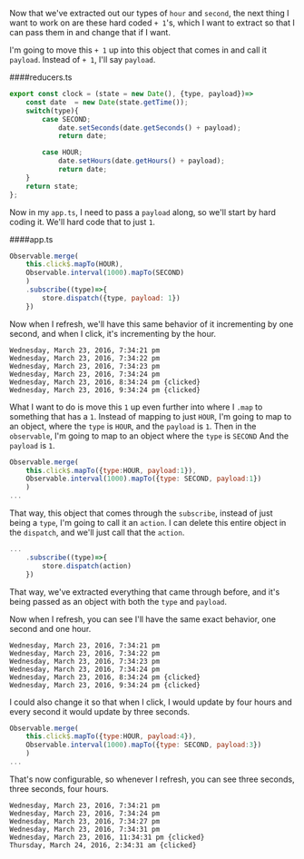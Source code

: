 Now that we've extracted out our types of `hour` and `second`, the next thing I want to work on are these hard coded `+ 1`'s, which I want to extract so that I can pass them in and change that if I want.

I'm going to move this `+ 1` up into this object that comes in and call it `payload`. Instead of `+ 1`, I'll say `payload`.

####reducers.ts
```javascript
export const clock = (state = new Date(), {type, payload})=>
    const date  = new Date(state.getTime());
    switch(type){
        case SECOND;
            date.setSeconds(date.getSeconds() + payload);
            return date;

        case HOUR;
            date.setHours(date.getHours() + payload);
            return date;
    }
    return state;
};
```

Now in my `app.ts`, I need to pass a `payload` along, so we'll start by hard coding it. We'll hard code that to just `1`. 

####app.ts
```javascript
Observable.merge(
    this.click$.mapTo(HOUR),
    Observable.interval(1000).mapTo(SECOND)
    )
    .subscribe((type)=>{
        store.dispatch({type, payload: 1})
    })
```

Now when I refresh, we'll have this same behavior of it incrementing by one second, and when I click, it's incrementing by the hour.

```
Wednesday, March 23, 2016, 7:34:21 pm
Wednesday, March 23, 2016, 7:34:22 pm
Wednesday, March 23, 2016, 7:34:23 pm
Wednesday, March 23, 2016, 7:34:24 pm
Wednesday, March 23, 2016, 8:34:24 pm {clicked}
Wednesday, March 23, 2016, 9:34:24 pm {clicked}
```

What I want to do is move this `1` up even further into where I `.map` to something that has a `1`. Instead of mapping to just `HOUR`, I'm going to map to an object, where the `type` is `HOUR`, and the `payload` is `1`. Then in the `observable`, I'm going to map to an object where the `type` is `SECOND` And the `payload` is `1`.

```javascript 
Observable.merge(
    this.click$.mapTo({type:HOUR, payload:1}),
    Observable.interval(1000).mapTo({type: SECOND, payload:1})
    )
...
```

That way, this object that comes through the `subscribe`, instead of just being a `type`, I'm going to call it an `action`. I can delete this entire object in the `dispatch`, and we'll just call that the `action`. 

```javascript
...
    .subscribe((type)=>{
        store.dispatch(action)
    })
```

That way, we've extracted everything that came through before, and it's being passed as an object with both the `type` and `payload`.

Now when I refresh, you can see I'll have the same exact behavior, one second and one hour. 

```
Wednesday, March 23, 2016, 7:34:21 pm
Wednesday, March 23, 2016, 7:34:22 pm
Wednesday, March 23, 2016, 7:34:23 pm
Wednesday, March 23, 2016, 7:34:24 pm
Wednesday, March 23, 2016, 8:34:24 pm {clicked}
Wednesday, March 23, 2016, 9:34:24 pm {clicked}
```

I could also change it so that when I click, I would update by four hours and every second it would update by three seconds.

```javascript 
Observable.merge(
    this.click$.mapTo({type:HOUR, payload:4}),
    Observable.interval(1000).mapTo({type: SECOND, payload:3})
    )
...
```

That's now configurable, so whenever I refresh, you can see three seconds, three seconds, four hours.

```
Wednesday, March 23, 2016, 7:34:21 pm
Wednesday, March 23, 2016, 7:34:24 pm
Wednesday, March 23, 2016, 7:34:27 pm
Wednesday, March 23, 2016, 7:34:31 pm
Wednesday, March 23, 2016, 11:34:31 pm {clicked}
Thursday, March 24, 2016, 2:34:31 am {clicked}
```